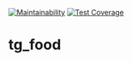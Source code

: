 [![Maintainability](https://api.codeclimate.com/v1/badges/dc828f12f3ad23672f2d/maintainability)](https://codeclimate.com/github/sat-brr/tg_food/maintainability)
[![Test Coverage](https://api.codeclimate.com/v1/badges/dc828f12f3ad23672f2d/test_coverage)](https://codeclimate.com/github/sat-brr/tg_food/test_coverage)


# tg_food
